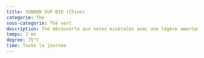 ```yaml
---
title: YUNNAN SUP BIO (Chine)
categorie: Thé
sous-categorie: Thé vert
description: Thé découverte aux notes minérales avec une légère amertume
temps: 3 mn
degree: 75°C
time: Toute la journée
---
```


